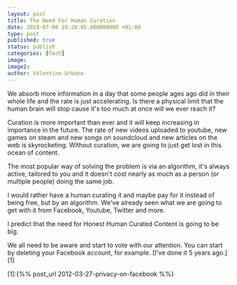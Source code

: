 ```yaml
---
layout: post
title: The Need For Human Curation
date: 2019-07-08 18:28:05.000000000 +01:00
type: post
published: true
status: publish
categories: [Tech]
image:
image2:
author: Valentino Urbano
---
```


We absorb more information in a day that some people ages ago did in their whole life and the rate is just accelerating. Is there a physical limit that the human brain will stop cause it's too much at once will we ever reach it?

Curation is more important than ever and it will keep increasing in importance in the future. The rate of new videos uploaded to youtube, new games on steam and new songs on soundcloud and new articles on the web is skyrocketing. Without curation, we are going to just get lost in this ocean of content.

The most popular way of solving the problem is via an algorithm, it's always active, tailored to you and it doesn't cost nearly as much as a person (or multiple people) doing the same job.

I would rather have a human curating it and maybe pay for it instead of being free, but by an algorithm. We've already seen what we are going to get with it from Facebook, Youtube, Twitter and more.

I predict that the need for Honest Human Curated Content is going to be big.

We all need to be aware and start to vote with our attention.  You can start by deleting your Facebook account, for example. [I've done it 5 years ago.][1]

[1]:{%% post_url 2012-03-27-privacy-on-facebook %%}